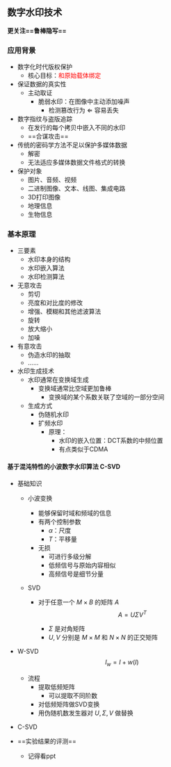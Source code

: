## 数字水印技术

**更关注==鲁棒隐写==**

### 应用背景

- 数字化时代版权保护
  - 核心目标：<font color="red">和原始载体绑定</font>
- 保证数据的真实性
  - 主动取证
    - 脆弱水印：在图像中主动添加噪声
      - 检测篡改行为 $\Leftarrow$ 容易丢失
- 数字指纹与盗版追踪
  - 在发行的每个拷贝中嵌入不同的水印
  - ==合谋攻击==
- 传统的密码学方法不足以保护多媒体数据
  - 解密
  - 无法适应多媒体数据文件格式的转换
- 保护对象
  - 图片、音频、视频
  - 二进制图像、文本、线图、集成电路
  - 3D打印图像
  - 地理信息
  - 生物信息

### 基本原理

- 三要素
  - 水印本身的结构
  - 水印嵌入算法
  - 水印检测算法
- 无意攻击
  - 剪切
  - 亮度和对比度的修改
  - 增强、模糊和其他滤波算法
  - 旋转
  - 放大缩小
  - 加噪
- 有意攻击
  - 伪造水印的抽取
  - ……
- 水印生成技术
  - 水印通常在变换域生成
    - 变换域通常比空域更加鲁棒
      - 变换域的某个系数关联了空域的一部分空间
  - 生成方式
    - 伪随机水印
    - 扩频水印
      - 原理：
        - 水印的嵌入位置：DCT系数的中频位置
        - 有点类似于CDMA



#### 基于混沌特性的小波数字水印算法 C-SVD

- 基础知识

  - 小波变换

    - 能够保留时域和频域的信息
    - 有两个控制参数 
      - $\alpha$：尺度
      - $T$：平移量
    - 无损
      - 可进行多级分解
      - 低频信号与原始内容相似
      - 高频信号是细节分量

  - SVD

    - 对于任意一个 $M \times B$ 的矩阵 $A$
      $$
      A = U \Sigma V^T
      $$

      - $\Sigma$ 是对角矩阵
      - $U, V$ 分别是 $M \times M$ 和 $N \times N$ 的正交矩阵

- W-SVD
  $$
  I_w = I + w(I)
  $$

  - 流程
    - 提取低频矩阵
      - 可以提取不同阶数
    - 对低频矩阵做SVD变换
    - 用伪随机数发生器对 $U, \Sigma, V$ 做替换

- C-SVD

- ==实验结果的评测==

  - 记得看ppt







